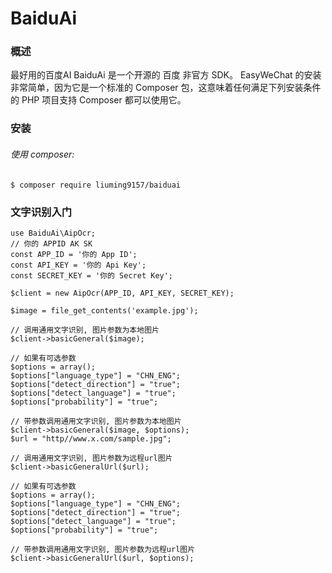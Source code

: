 # BaiduAi
### 概述
最好用的百度AI
BaiduAi 是一个开源的 百度 非官方 SDK。
EasyWeChat 的安装非常简单，因为它是一个标准的 Composer 包，这意味着任何满足下列安装条件的 PHP 项目支持 Composer 都可以使用它。
### 安装
###### 使用 composer:
`$ composer require liuming9157/baiduai`
### 文字识别入门
```
use BaiduAi\AipOcr;
// 你的 APPID AK SK
const APP_ID = '你的 App ID';
const API_KEY = '你的 Api Key';
const SECRET_KEY = '你的 Secret Key';

$client = new AipOcr(APP_ID, API_KEY, SECRET_KEY);

$image = file_get_contents('example.jpg');

// 调用通用文字识别, 图片参数为本地图片
$client->basicGeneral($image);

// 如果有可选参数
$options = array();
$options["language_type"] = "CHN_ENG";
$options["detect_direction"] = "true";
$options["detect_language"] = "true";
$options["probability"] = "true";

// 带参数调用通用文字识别, 图片参数为本地图片
$client->basicGeneral($image, $options);
$url = "http//www.x.com/sample.jpg";

// 调用通用文字识别, 图片参数为远程url图片
$client->basicGeneralUrl($url);

// 如果有可选参数
$options = array();
$options["language_type"] = "CHN_ENG";
$options["detect_direction"] = "true";
$options["detect_language"] = "true";
$options["probability"] = "true";

// 带参数调用通用文字识别, 图片参数为远程url图片
$client->basicGeneralUrl($url, $options);
```

